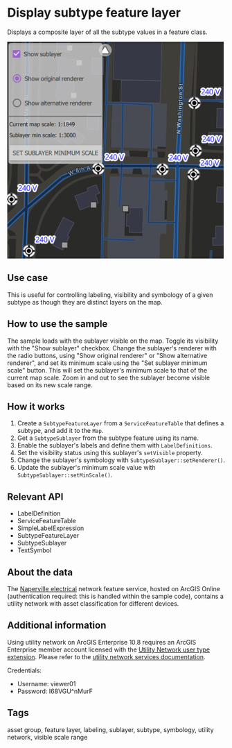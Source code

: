 # Display subtype feature layer

Displays a composite layer of all the subtype values in a feature class.

![](screenshot.png)

## Use case

This is useful for controlling labeling, visibility and symbology of a given subtype as though they are distinct layers on the map.

## How to use the sample

The sample loads with the sublayer visible on the map. Toggle its visibility with the "Show sublayer" checkbox. Change the sublayer's renderer with the radio buttons, using "Show original renderer" or "Show alternative renderer", and set its minimum scale using the "Set sublayer minimum scale" button. This will set the sublayer's minimum scale to that of the current map scale. Zoom in and out to see the sublayer become visible based on its new scale range.

## How it works

1. Create a `SubtypeFeatureLayer` from a `ServiceFeatureTable` that defines a subtype, and add it to the `Map`.
2. Get a `SubtypeSublayer` from the subtype feature using its name.
3. Enable the sublayer's labels and define them with `LabelDefinitions`.
4. Set the visibility status using this sublayer's `setVisible` property.
5. Change the sublayer's symbology with `SubtypeSublayer::setRenderer()`.
6. Update the sublayer's minimum scale value with `SubtypeSublayer::setMinScale()`.

## Relevant API

* LabelDefinition
* ServiceFeatureTable
* SimpleLabelExpression
* SubtypeFeatureLayer
* SubtypeSublayer
* TextSymbol

## About the data

The [Naperville electrical](https://sampleserver7.arcgisonline.com/arcgis/rest/services/UtilityNetwork/NapervilleElectric/FeatureServer) network feature service, hosted on ArcGIS Online (authentication required: this is handled within the sample code), contains a utility network with asset classification for different devices.

## Additional information

Using utility network on ArcGIS Enterprise 10.8 requires an ArcGIS Enterprise member account licensed with the [Utility Network user type extension](https://enterprise.arcgis.com/en/portal/latest/administer/windows/license-user-type-extensions.htm#ESRI_SECTION1_41D78AD9691B42E0A8C227C113C0C0BF). Please refer to the [utility network services documentation](https://enterprise.arcgis.com/en/server/latest/publish-services/windows/utility-network-services.htm).

Credentials:
* Username: viewer01
* Password: I68VGU^nMurF

## Tags

asset group, feature layer, labeling, sublayer, subtype, symbology, utility network, visible scale range
